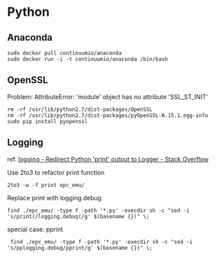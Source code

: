 

# Python

## Anaconda

    sudo docker pull continuumio/anaconda
    sudo docker run -i -t continuumio/anaconda /bin/bash

## OpenSSL

Problem: AttributeError: 'module' object has no attribute 'SSL_ST_INIT'

    rm -rf /usr/lib/python2.7/dist-packages/OpenSSL
    rm -rf /usr/lib/python2.7/dist-packages/pyOpenSSL-0.15.1.egg-info
    sudo pip install pyopenssl

## Logging

ref. [logging - Redirect Python 'print' output to Logger - Stack Overflow](https://stackoverflow.com/questions/11124093/redirect-python-print-output-to-logger)

Use 2to3 to refactor print function

    2to3 -w -f print epc_emu/

Replace print with logging.debug

    find ./epc_emu/ -type f -path '*.py' -execdir sh -c "sed -i 's/print(/logging.debug(/g' $(basename {})" \;

special case: pprint

     find ./epc_emu/ -type f -path '*.py' -execdir sh -c "sed -i 's/pplogging.debug/pprint/g' $(basename {})" \;
